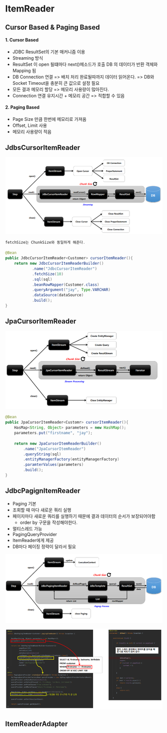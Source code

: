 # ItemReader

## Cursor Based & Paging Based

#### **1. Cursor Based**

- JDBC  ResultSet의 기본 매커니즘 이용
- Streaming 방식
- ResultSet 이 open 될떄마다 next()메소드가 호출 DB 의 데이터가 반환 객체와 Mapping 됨
- DB Connection 연결 => 배치 처리 완료될따까지 데이터 읽어온다. 
  => DB와 Socket Timeout을 충분히 큰 값으로 설정 필요
- 모든 결과 메모리 할당 => 메모리 사용량이 많아진다.
- Connection 연결 유지시간 + 메모리 공간 => 적합할 수 있음



#### **2. Paging Based**

- Page Size 만큼 한번에 메모리로 가져옴
- Offset, Limit 사용
- 메모리 사용량이 적음



## JdbsCursorItemReader

![image-20240809193354950](./Reader.assets/image-20240809193354950.png)

```java
fetchSize는 ChunkSize와 동일하게 해준다.

@Bean
public JdbcCursorItemReader<Customer> cursorItemReader(){
    return new JdbcCursorItemReaderBuilder()
        	.name("JdbcCursorItemReader")
        	.fetchSize(10)
        	.sql(sql)
        	.beanRowMapper(Customer.class)
        	.queryArgument("jay", Type.VARCHAR)
        	.dataSource(dataSource)
        	.build();
}
```



## JpaCursorItemReader

![image-20240809193659930](./Reader.assets/image-20240809193659930.png)

```java
@Bean
public JpaCursorItemReader<Customr> cursorItemReader(){
	HasMap<String, Object> parameters = new HashMap();
    parameters.put("firstname", "jay");
    
    return new JpaCursorItemReaderBuilder()
        .name("JpaCursorItemReader")
        .queryString(sql)
        .entityManagerFactory(entityManagerFactory)
        .paramterValues(parameters)
        .build();
}
```



## JdbcPagignItemReader

- Paging 기본
- 조회할 때 마다 새로운 쿼리 실행
- 페이지마다 새로운 쿼리를 실행하기 때문에 결과 데이터의 순서가 보장되어야함
  - order by 구문을 작성해야한다.
- 멀티스레드 가능
-  PagingQueryProvider
  - ItemReader에게 제공
  - DB마다 페이징 정략이 달라서 필요

![image-20240809194624705](./Reader.assets/image-20240809194624705.png)

![image-20240809195156524](./Reader.assets/image-20240809195156524.png)



## ItemReaderAdapter



























